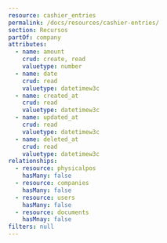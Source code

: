 ```yaml
---
resource: cashier_entries
permalink: /docs/resources/cashier-entries/
section: Recursos
partOf: company
attributes:
  - name: amount
    crud: create, read
    valuetype: number
  - name: date
    crud: read
    valuetype: datetimew3c
  - name: created_at
    crud: read
    valuetype: datetimew3c
  - name: updated_at
    crud: read
    valuetype: datetimew3c
  - name: deleted_at
    crud: read
    valuetype: datetimew3c
relationships:
  - resource: physicalpos
    hasMany: false
  - resource: companies
    hasMany: false
  - resource: users
    hasMany: false
  - resource: documents
    hasMnay: false
filters: null
---
```

